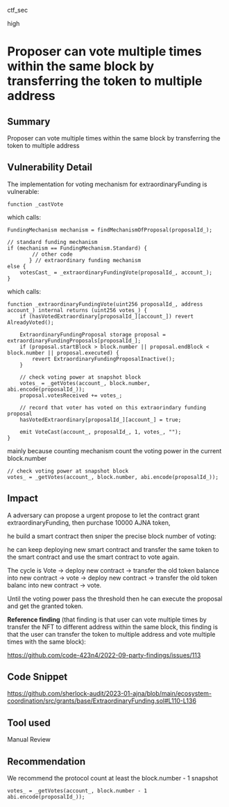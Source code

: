 ctf_sec

high

# Proposer can vote multiple times within the same block by transferring the token to multiple address

## Summary

Proposer can vote multiple times within the same block by transferring the token to multiple address

## Vulnerability Detail

The implementation for voting mechanism for extraordinaryFunding is vulnerable:

```solidity
function _castVote
```

which calls:

```solidity
FundingMechanism mechanism = findMechanismOfProposal(proposalId_);

// standard funding mechanism
if (mechanism == FundingMechanism.Standard) {
		// other code
	   } // extraordinary funding mechanism
else {
	votesCast_ = _extraordinaryFundingVote(proposalId_, account_);
}
```

which calls:

```solidity
function _extraordinaryFundingVote(uint256 proposalId_, address account_) internal returns (uint256 votes_) {
	if (hasVotedExtraordinary[proposalId_][account_]) revert AlreadyVoted();

	ExtraordinaryFundingProposal storage proposal = extraordinaryFundingProposals[proposalId_];
	if (proposal.startBlock > block.number || proposal.endBlock < block.number || proposal.executed) {
		revert ExtraordinaryFundingProposalInactive();
	}

	// check voting power at snapshot block
	votes_ = _getVotes(account_, block.number, abi.encode(proposalId_));
	proposal.votesReceived += votes_;

	// record that voter has voted on this extraorindary funding proposal
	hasVotedExtraordinary[proposalId_][account_] = true;

	emit VoteCast(account_, proposalId_, 1, votes_, "");
}
```

mainly because counting mechanism count the voting power in the current block.number

```solidity
// check voting power at snapshot block
votes_ = _getVotes(account_, block.number, abi.encode(proposalId_));
```

## Impact

A adversary can propose a urgent propose to let the contract grant extraordinaryFunding, then purchase 10000 AJNA token,

he build a smart contract then sniper the precise block number of voting:

he can keep deploying new smart contract and transfer the same token to the smart contract and use the smart contract to vote again.

The cycle is Vote -> deploy new contract -> transfer the old token balance into new contract -> vote -> deploy new contract -> transfer the old token balanc into new contract -> vote.

Until the voting power pass the threshold then he can execute the proposal and get the granted token.

**Reference finding** (that finding is that user can vote multiple times by transfer the NFT to different address within the same block, this finding is that the user can transfer the token to multiple address and vote multiple times with the same block):

https://github.com/code-423n4/2022-09-party-findings/issues/113


## Code Snippet

https://github.com/sherlock-audit/2023-01-ajna/blob/main/ecosystem-coordination/src/grants/base/ExtraordinaryFunding.sol#L110-L136

## Tool used

Manual Review

## Recommendation

We recommend the protocol count at least the block.number - 1 snapshot

```solidity
votes_ = _getVotes(account_, block.number - 1 abi.encode(proposalId_));
```
